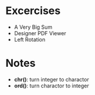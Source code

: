 # Excercises
- A Very Big Sum
- Designer PDF Viewer
- Left Rotation

# Notes
- **chr()**: turn integer to charactor
- **ord()**: turn charactor to integer


